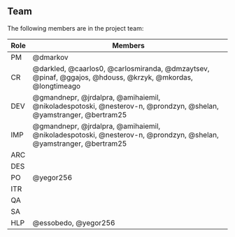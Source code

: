 ## Team

The following members are in the project team:

Role | Members
---|---
PM | @dmarkov
CR | @darkled, @caarlos0, @carlosmiranda, @dmzaytsev, @pinaf, @ggajos, @hdouss, @krzyk, @mkordas, @longtimeago
DEV | @gmandnepr, @jrdalpra, @amihaiemil, @nikoladespotoski, @nesterov-n, @prondzyn, @shelan, @yamstranger, @bertram25
IMP | @gmandnepr, @jrdalpra, @amihaiemil, @nikoladespotoski, @nesterov-n, @prondzyn, @shelan, @yamstranger, @bertram25
ARC | 
DES | 
PO | @yegor256
ITR | 
QA | 
SA | 
HLP | @essobedo, @yegor256
